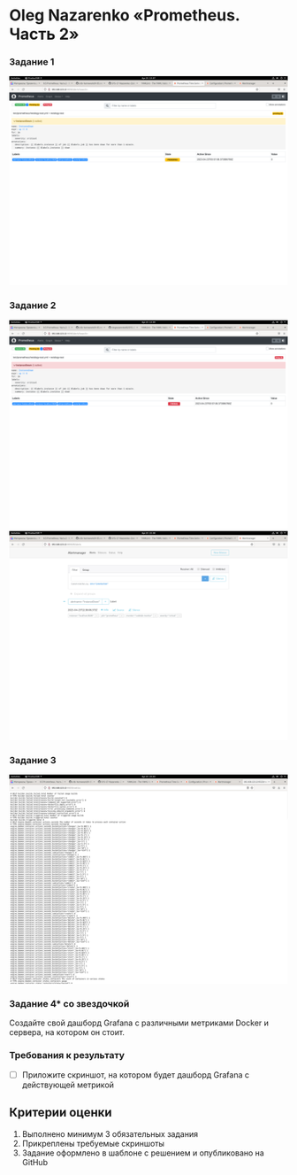 # Oleg Nazarenko «Prometheus. Часть 2»


### Задание 1
![Monitoring](https://github.com/olegnazarenko92/SYS-17-Nazarenko-Zabbix2/blob/3e957bfc5863b525fd51338a67f4bcf974dfd09c/Screenshot%20from%202023-04-23%2013-57-44.png)

### Задание 2
![Monitoring](https://github.com/olegnazarenko92/SYS-17-Nazarenko-Zabbix2/blob/fad9214433150246587730ff3fa4ff68ce6cbec1/Screenshot%20from%202023-04-23%2013-59-48.png)
![Monitoring](https://github.com/olegnazarenko92/SYS-17-Nazarenko-Zabbix2/blob/ae25acce63c9be87d2397828d80ae271f1074d46/Screenshot%20from%202023-04-23%2022-38-31.png)

### Задание 3
![Monitoring](https://github.com/olegnazarenko92/SYS-17-Nazarenko-Zabbix2/blob/22b19af5d60a59c1cb7c52c3c86bfe06078bd0f6/Screenshot%20from%202023-04-23%2023-03-04.png)

### Задание 4* со звездочкой 

Создайте свой дашборд Grafana с различными метриками Docker и сервера, на котором он стоит.

### Требования к результату
- [ ] Приложите скриншот, на котором будет дашборд Grafana с действующей метрикой

## Критерии оценки
1. Выполнено минимум 3 обязательных задания
2. Прикреплены требуемые скриншоты
3. Задание оформлено в шаблоне с решением и опубликовано на GitHub
